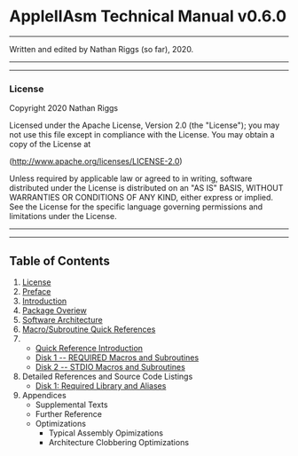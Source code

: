 # AppleIIAsm Technical Manual v0.6.0

---

Written and edited by Nathan Riggs (so far), 2020.

---



















---

### License

Copyright 2020 Nathan Riggs

Licensed under the Apache License, Version 2.0 (the "License"); you may not use this file except in compliance with the License. You may obtain a copy of the License at

(http://www.apache.org/licenses/LICENSE-2.0)

Unless required by applicable law or agreed to in writing, software distributed under the License is distributed on an "AS IS" BASIS, WITHOUT WARRANTIES OR CONDITIONS OF ANY KIND, either express or implied. See the License for the specific language governing permissions and
limitations under the License.

---



















---

## Table of Contents

1. [License](#license)
2. [Preface](1.0%20Preface.md)
3. [Introduction](2.0%20Introduction.md)
4. [Package Overiew](3.0%20Package_Overview.md)
5. [Software Architecture](4.0%20Software_Architecture.md)
6. [Macro/Subroutine Quick References](5.0%20Quick_Reference_TOC.md)
7. - [Quick Reference Introduction](5.0%20Quick_Reference_TOC.md)
   - [Disk 1 -- REQUIRED Macros and Subroutines](6.0%20Quick_Reference_D1_MACREQUIRED.md)
   - [Disk 2 -- STDIO Macros and Subroutines](7.0%20Quick_Reference_D2_MACSTDIO.md)
7. Detailed References and Source Code Listings
   - [Disk 1: Required Library and Aliases](30.0%20Detailed_Reference_D1_REQUIRED.md)
8. Appendices
   - Supplemental Texts
   - Further Reference
   - Optimizations
     - Typical Assembly Opimizations
     - Architecture Clobbering Optimizations
